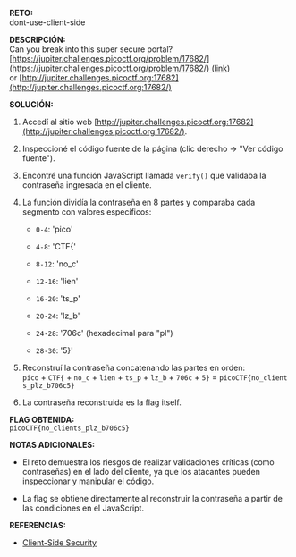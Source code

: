 **RETO:**  
dont-use-client-side

**DESCRIPCIÓN:**  
Can you break into this super secure portal?  
[https://jupiter.challenges.picoctf.org/problem/17682/](https://jupiter.challenges.picoctf.org/problem/17682/) (link) or [http://jupiter.challenges.picoctf.org:17682](http://jupiter.challenges.picoctf.org:17682/)

**SOLUCIÓN:**

1. Accedí al sitio web [http://jupiter.challenges.picoctf.org:17682](http://jupiter.challenges.picoctf.org:17682/).
    
2. Inspeccioné el código fuente de la página (clic derecho → "Ver código fuente").
    
3. Encontré una función JavaScript llamada `verify()` que validaba la contraseña ingresada en el cliente.
    
4. La función dividía la contraseña en 8 partes y comparaba cada segmento con valores específicos:
    
    - `0-4`: 'pico'
        
    - `4-8`: 'CTF{'
        
    - `8-12`: 'no_c'
        
    - `12-16`: 'lien'
        
    - `16-20`: 'ts_p'
        
    - `20-24`: 'lz_b'
        
    - `24-28`: '706c' (hexadecimal para "pl")
        
    - `28-30`: '5}'
        
5. Reconstruí la contraseña concatenando las partes en orden:  
    `pico` + `CTF{` + `no_c` + `lien` + `ts_p` + `lz_b` + `706c` + `5}` = `picoCTF{no_clients_plz_b706c5}`
    
6. La contraseña reconstruida es la flag itself.
    

**FLAG OBTENIDA:**  
`picoCTF{no_clients_plz_b706c5}`

**NOTAS ADICIONALES:**

- El reto demuestra los riesgos de realizar validaciones críticas (como contraseñas) en el lado del cliente, ya que los atacantes pueden inspeccionar y manipular el código.
    
- La flag se obtiene directamente al reconstruir la contraseña a partir de las condiciones en el JavaScript.
    

**REFERENCIAS:**

- [Client-Side Security](https://owasp.org/www-community/controls/Client_Side_Security)